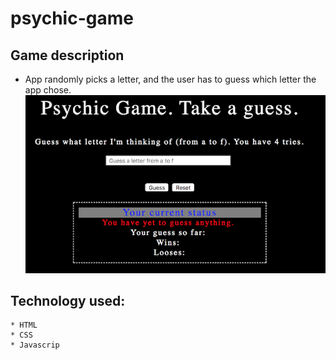 # psychic-game
## Game description
* App randomly picks a letter, and the user has to guess which letter the app chose.
![psychic image](assets/images/psychic.png)
## Technology used:
    * HTML
    * CSS
    * Javascrip